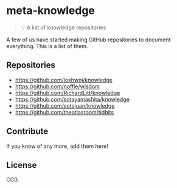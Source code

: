 # meta-knowledge

> 💡 A list of knowledge repositories

A few of us have started making GitHub repositories to document everything. This is a list of them. 

## Repositories

- https://github.com/joshwnj/knowledge
- https://github.com/noffle/wisdom
- https://github.com/RichardLitt/knowledge
- https://github.com/sotayamashita/knowledge
- https://github.com/sotojuan/knowledge
- https://github.com/theatlasroom/tidbits

## Contribute

If you know of any more, add them here!

## License

CC0.
